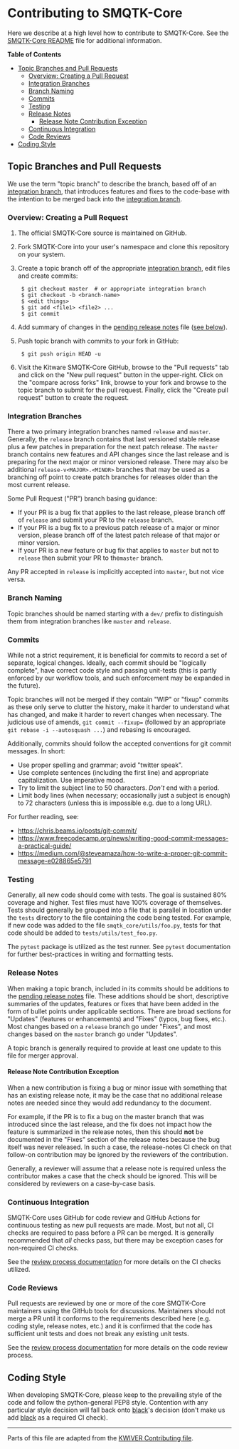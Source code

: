 # Contributing to SMQTK-Core

Here we describe at a high level how to contribute to SMQTK-Core.
See the [SMQTK-Core README] file for additional information.

**Table of Contents**
* [Topic Branches and Pull Requests](#topic-branches-and-pull-requests)
  * [Overview: Creating a Pull Request](#overview-creating-a-pull-request)
  * [Integration Branches](#integration-branches)
  * [Branch Naming](#branch-naming)
  * [Commits](#commits)
  * [Testing](#testing)
  * [Release Notes](#release-notes)
    * [Release Note Contribution Exception](#release-note-contribution-exception)
  * [Continuous Integration](#continuous-integration)
  * [Code Reviews](#code-reviews)
* [Coding Style](#coding-style)

## Topic Branches and Pull Requests
We use the term "topic branch" to describe the branch, based off of an
[integration branch], that introduces features and fixes to the code-base with
the intention to be merged back into the [integration branch].

### Overview: Creating a Pull Request

1. The official SMQTK-Core source is maintained on GitHub.

2. Fork SMQTK-Core into your user's namespace and clone this repository
    on your system.

3. Create a topic branch off of the appropriate
   [integration branch], edit files and create commits:

        $ git checkout master  # or appropriate integration branch
        $ git checkout -b <branch-name>
        $ <edit things>
        $ git add <file1> <file2> ...
        $ git commit

4. Add summary of changes in the [pending release notes] file
   ([see below](#release-notes)).

5. Push topic branch with commits to your fork in GitHub:

        $ git push origin HEAD -u

6. Visit the Kitware SMQTK-Core GitHub, browse to the "Pull requests" tab
   and click on the "New pull request" button in the upper-right.
   Click on the "compare across forks" link, browse to your fork and browse to
   the topic branch to submit for the pull request.
   Finally, click the "Create pull request" button to create the request.

### Integration Branches
There a two primary integration branches named ``release`` and ``master``.
Generally, the ``release`` branch contains that last versioned stable release
plus a few patches in preparation for the next patch release.
The ``master`` branch contains new features and API changes since the last
release and is preparing for the next major or minor versioned release.
There may also be additional ``release-v<MAJOR>.<MINOR>`` branches that may be
used as a branching off point to create patch branches for releases older than
the most current release.

Some Pull Request ("PR") branch basing guidance:
* If your PR is a bug fix that applies to the last release, please branch off
  of ``release`` and submit your PR to the ``release`` branch.
* If your PR is a bug fix to a previous patch release of a major or minor
  version, please branch off of the latest patch release of that major or minor
  version.
* If your PR is a new feature or bug fix that applies to ``master`` but not to
  ``release`` then submit your PR to the``master`` branch.

Any PR accepted in ``release`` is implicitly accepted into ``master``, but not
vice versa.

### Branch Naming
Topic branches should be named starting with a ``dev/`` prefix to distinguish
them from integration branches like ``master`` and ``release``.

### Commits
While not a strict requirement, it is beneficial for commits to record a set of
separate, logical changes.
Ideally, each commit should be "logically complete", have correct code style
and passing unit-tests (this is partly enforced by our workflow tools, and such
enforcement may be expanded in the future).

Topic branches will not be merged if they contain "WIP" or "fixup" commits as
these only serve to clutter the history, make it harder to understand what
has changed, and make it harder to revert changes when necessary.
The judicious use of amends, `git commit --fixup=` (followed by an appropriate
`git rebase -i --autosquash ...`) and rebasing is encouraged.

Additionally, commits should follow the accepted conventions for git commit
messages.  In short:

- Use proper spelling and grammar; avoid "twitter speak".
- Use complete sentences (including the first line) and appropriate
  capitalization.  Use imperative mood.
- Try to limit the subject line to 50 characters.  *Don't* end with a period.
- Limit body lines (when necessary; occasionally just a subject is enough) to
  72 characters (unless this is impossible e.g. due to a long URL).

For further reading, see:

- https://chris.beams.io/posts/git-commit/
- https://www.freecodecamp.org/news/writing-good-commit-messages-a-practical-guide/
- https://medium.com/@steveamaza/how-to-write-a-proper-git-commit-message-e028865e5791

### Testing
Generally, all new code should come with tests.
The goal is sustained 80% coverage and higher.
Test files must have 100% coverage of themselves.
Tests should generally be grouped into a file that is parallel in location
under the `tests` directory to the file containing the code being tested.
For example, if new code was added to the file `smqtk_core/utils/foo.py`, tests
for that code should be added to `tests/utils/test_foo.py`.

The `pytest` package is utilized as the test runner.
See `pytest` documentation for further best-practices in writing and formatting
tests.

### Release Notes
When making a topic branch, included in its commits should be additions to the
[pending release notes] file.
These additions should be short, descriptive summaries of the updates,
features or fixes that have been added in the form of bullet points under
applicable sections.
There are broad sections for "Updates" (features or enhancements) and "Fixes"
(typos, bug fixes, etc.).
Most changes based on a ``release`` branch go under "Fixes", and most changes
based on the ``master`` branch go under "Updates".

A topic branch is generally required to provide at least one update to this
file for merger approval.

#### Release Note Contribution Exception
When a new contribution is fixing a bug or minor issue with something that has
an existing release note, it may be the case that no additional release notes
are needed since they would add redundancy to the document.

For example, if the PR is to fix a bug on the master branch that was introduced
since the last release, and the fix does not impact how the feature is
summarized in the release notes, then this should **not** be documented in the
"Fixes" section of the release notes because the bug itself was never released.
In such a case, the release-notes CI check on that follow-on contribution may
be ignored by the reviewers of the contribution.

Generally, a reviewer will assume that a release note is required unless the
contributor makes a case that the check should be ignored.
This will be considered by reviewers on a case-by-case basis.

### Continuous Integration
SMQTK-Core uses GitHub for code review and GitHub Actions for continuous
testing as new pull requests are made.
Most, but not all, CI checks are required to pass before a PR can be merged.
It is generally recommended that *all* checks pass, but there may be exception
cases for non-required CI checks.

See the [review process documentation] for more details on the CI checks
utilized.

### Code Reviews
Pull requests are reviewed by one or more of the core SMQTK-Core maintainers
using the GitHub tools for discussions.
Maintainers should not merge a PR until it conforms to the requirements
described here (e.g. coding style, release notes, etc.) and it is confirmed
that the code has sufficient unit tests and does not break any existing unit
tests.

See the [review process documentation] for more details on the code review
process.

## Coding Style
When developing SMQTK-Core, please keep to the prevailing style of the code
and follow the python-general PEP8 style.
Contention with any particular style decision will fall back onto [black]'s
decision (don't make us add [black] as a required CI check).


[black]: https://github.com/psf/black
[integration branch]: #integration-branches
[pending release notes]: docs/release_notes/pending_release.rst
[review process documentation]: docs/review_process.rst
[SMQTK-Core README]: README.md

---

Parts of this file are adapted from the [KWIVER Contributing file](
https://github.com/Kitware/kwiver/blob/master/CONTRIBUTING.rst).
